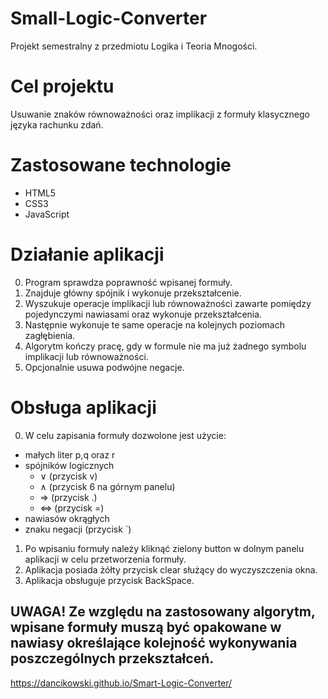 # Small-Logic-Converter
Projekt semestralny z przedmiotu Logika i Teoria Mnogości.

# Cel projektu
Usuwanie znaków równoważności oraz implikacji z formuły klasycznego języka rachunku zdań.

# Zastosowane technologie
- HTML5
- CSS3
- JavaScript

# Działanie aplikacji
0. Program sprawdza poprawność wpisanej formuły.
1. Znajduje główny spójnik i wykonuje przekształcenie.
2. Wyszukuje operacje implikacji lub równoważności zawarte pomiędzy pojedynczymi nawiasami oraz wykonuje przekształcenia.
3. Następnie wykonuje te same operacje na kolejnych poziomach zagłębienia.
4. Algorytm kończy pracę, gdy w formule nie ma już żadnego symbolu implikacji lub równoważności.
5. Opcjonalnie usuwa podwójne negacje.

# Obsługa aplikacji
0. W celu zapisania formuły dozwolone jest użycie:
- małych liter p,q oraz r
- spójników logicznych
    - ∨ (przycisk v)
    - ∧ (przycisk 6 na górnym panelu)
    - ⇒ (przycisk .)
    - ⇔ (przycisk =)
- nawiasów okrągłych
- znaku negacji (przycisk `)

1. Po wpisaniu formuły należy kliknąć zielony button w dolnym panelu aplikacji w celu przetworzenia formuły.
2. Aplikacja posiada żółty przycisk clear służący do wyczyszczenia okna.
3. Aplikacja obsługuje przycisk BackSpace.

## UWAGA! Ze względu na zastosowany algorytm, wpisane formuły muszą być opakowane w nawiasy określające kolejność wykonywania poszczególnych przekształceń.

https://dancikowski.github.io/Smart-Logic-Converter/


